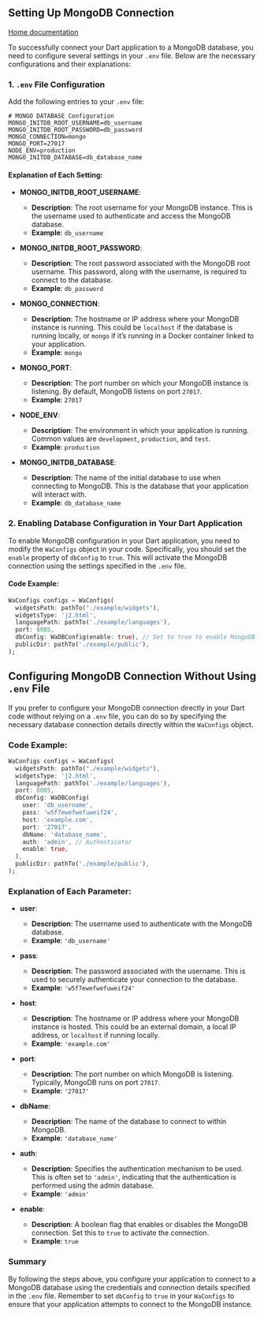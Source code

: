## Setting Up MongoDB Connection
[Home documentation](/docs/README.md)

To successfully connect your Dart application to a MongoDB database, you need to configure several settings in your `.env` file. Below are the necessary configurations and their explanations:

### 1. `.env` File Configuration

Add the following entries to your `.env` file:

```plaintext
# MONGO DATABASE Configuration
MONGO_INITDB_ROOT_USERNAME=db_username
MONGO_INITDB_ROOT_PASSWORD=db_password
MONGO_CONNECTION=mongo
MONGO_PORT=27017
NODE_ENV=production
MONGO_INITDB_DATABASE=db_database_name
```

#### Explanation of Each Setting:

- **MONGO_INITDB_ROOT_USERNAME**:
  - **Description**: The root username for your MongoDB instance. This is the username used to authenticate and access the MongoDB database.
  - **Example**: `db_username`
  
- **MONGO_INITDB_ROOT_PASSWORD**:
  - **Description**: The root password associated with the MongoDB root username. This password, along with the username, is required to connect to the database.
  - **Example**: `db_password`
  
- **MONGO_CONNECTION**:
  - **Description**: The hostname or IP address where your MongoDB instance is running. This could be `localhost` if the database is running locally, or `mongo` if it’s running in a Docker container linked to your application.
  - **Example**: `mongo`
  
- **MONGO_PORT**:
  - **Description**: The port number on which your MongoDB instance is listening. By default, MongoDB listens on port `27017`.
  - **Example**: `27017`
  
- **NODE_ENV**:
  - **Description**: The environment in which your application is running. Common values are `development`, `production`, and `test`.
  - **Example**: `production`
  
- **MONGO_INITDB_DATABASE**:
  - **Description**: The name of the initial database to use when connecting to MongoDB. This is the database that your application will interact with.
  - **Example**: `db_database_name`

### 2. Enabling Database Configuration in Your Dart Application

To enable MongoDB configuration in your Dart application, you need to modify the `WaConfigs` object in your code. Specifically, you should set the `enable` property of `dbConfig` to `true`. This will activate the MongoDB connection using the settings specified in the `.env` file.

#### Code Example:

```dart
WaConfigs configs = WaConfigs(
  widgetsPath: pathTo("./example/widgets"),
  widgetsType: 'j2.html',
  languagePath: pathTo('./example/languages'),
  port: 8085,
  dbConfig: WaDBConfig(enable: true), // Set to true to enable MongoDB connection
  publicDir: pathTo('./example/public'),
);
```

## Configuring MongoDB Connection Without Using `.env` File

If you prefer to configure your MongoDB connection directly in your Dart code without relying on a `.env` file, you can do so by specifying the necessary database connection details directly within the `WaConfigs` object.

### Code Example:

```dart
WaConfigs configs = WaConfigs(
  widgetsPath: pathTo("./example/widgets"),
  widgetsType: 'j2.html',
  languagePath: pathTo('./example/languages'),
  port: 8085,
  dbConfig: WaDBConfig(
    user: 'db_username',
    pass: 'w5f7ewefwefuweif24',
    host: 'example.com',
    port: '27017',
    dbName: 'database_name',
    auth: 'admin', // Authenticator
    enable: true,
  ), 
  publicDir: pathTo('./example/public'),
);
```

### Explanation of Each Parameter:

- **user**: 
  - **Description**: The username used to authenticate with the MongoDB database.
  - **Example**: `'db_username'`
  
- **pass**:
  - **Description**: The password associated with the username. This is used to securely authenticate your connection to the database.
  - **Example**: `'w5f7ewefwefuweif24'`
  
- **host**:
  - **Description**: The hostname or IP address where your MongoDB instance is hosted. This could be an external domain, a local IP address, or `localhost` if running locally.
  - **Example**: `'example.com'`
  
- **port**:
  - **Description**: The port number on which MongoDB is listening. Typically, MongoDB runs on port `27017`.
  - **Example**: `'27017'`
  
- **dbName**:
  - **Description**: The name of the database to connect to within MongoDB.
  - **Example**: `'database_name'`
  
- **auth**:
  - **Description**: Specifies the authentication mechanism to be used. This is often set to `'admin'`, indicating that the authentication is performed using the admin database.
  - **Example**: `'admin'`
  
- **enable**:
  - **Description**: A boolean flag that enables or disables the MongoDB connection. Set this to `true` to activate the connection.
  - **Example**: `true`

### Summary

By following the steps above, you configure your application to connect to a MongoDB database using the credentials and connection details specified in the `.env` file. Remember to set `dbConfig` to `true` in your `WaConfigs` to ensure that your application attempts to connect to the MongoDB instance.